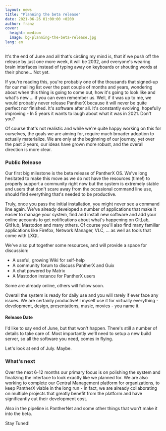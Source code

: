 ```yaml
---
layout: news
title: "Planning the beta release"
date: 2021-06-26 01:00:00 +0200
author: franz
cover:
  height: medium
  image: bg-planning-the-beta-release.jpg
lang: en
---
```


It's the end of June and all that's circling my mind is, that if we push off the release by just one more week, it will be 2032, and everyone's wearing brain interfaces instead of typing away on keyboards or shouting words at their phone... Not yet.

If you're reading this, you're probably one of the thousands that signed-up for our mailing list over the past couple of months and years, wondering about when this thing is going to come out, how it's going to look like and what's new ... if you can even remember us. Well, if it was up to me, we would probably never release PantherX because it will never be quite perfect nor finished. It's software after all. It's constantly evolving, hopefully improving - In 5 years it wants to laugh about what it was in 2021. Don't you?

Of course that's not realistic and while we're quite happy working on this for ourselves, the goals we are aiming for, require much broader adoption to actually materialize. We are only at the beginning of our journey, yet over the past 3 years, our ideas have grown more robust, and the overall direction is more clear.

### Public Release

Our first big milestone is the beta release of PantherX OS. We've long hesitated to make this move as we do not have the resources (time!) to properly support a community right now but the system is extremely stable and users that don't scare away from the occasional command line use, should find everything that's needed to be productive.

Truly, once you pass the initial installation, you might never see a command line again. We've already developed a number of applications that make it easier to manage your system, find and install new software and add your online accounts to get notifications about what's happening on GitLab, GitHub, Mastodon and many others. Of course you'll also find many familiar applications like Firefox, Network Manager, VLC, ... as well as tools that come with LXQt.

We've also put together some resources, and will provide a space for discussion:

- A useful, growing Wiki for self-help
- A community forum to discuss PantherX and Guix
- A chat powered by Matrix
- A Mastodon instance for PantherX users

Some are already online, others will follow soon.

Overall the system is ready for daily use and you will rarely if ever face any issues. We are certainly productive! I myself use it for virtually everything - development, design, presentations, music, movies - you name it.

#### Release Date

I'd like to say end of June, but that won't happen. There's still a number of details to take care of. Most importantly we'll need to setup a new build server, so all the software you need, comes in flying.

Let's look at end of July. Maybe.

### What's next

Over the next 6-12 months our primary focus is on polishing the system and finalizing the interface to look exactly like we planned for. We are also working to complete our Central Management platform for organizations, to keep PantherX viable in the long run - In fact, we are already collaborating on multiple projects that greatly benefit from the platform and have significantly cut their development cost.

Also in the pipeline is PantherNet and some other things that won’t make it into the beta.

Stay Tuned!